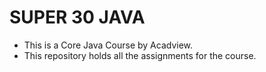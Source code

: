 # SUPER 30 JAVA
- This is a Core Java Course by Acadview.
- This repository holds all the assignments for the course.
